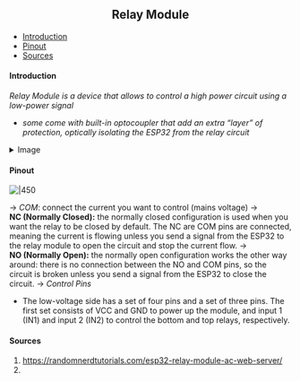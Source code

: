 
<h2 align="center" id="relaymodule">Relay Module</h2>

- [Introduction](#introduction)
- [Pinout](#pinout)
- [Sources](#sources)
#### Introduction
*Relay Module is a device that allows to control a high power circuit using a low-power signal*
-  *some come with built-in optocoupler that add an extra “layer” of protection, optically isolating the ESP32 from the relay circuit*


<details><summary>Image</summary>
<img src="https://i0.wp.com/randomnerdtutorials.com/wp-content/uploads/2019/12/Relay-1-2-4-8-ch-channel-modules.jpg?w=750&quality=100&strip=all&ssl=1">
</details>

#### Pinout
![|450](https://i0.wp.com/randomnerdtutorials.com/wp-content/uploads/2019/11/Relay-pinout.png?w=850&quality=100&strip=all&ssl=1)


-> *COM*: connect the current you want to control (mains voltage)
-> **NC (Normally Closed):** the normally closed configuration is used when you want the relay to be closed by default. The NC are COM pins are connected, meaning the current is flowing unless you send a signal from the ESP32 to the relay module to open the circuit and stop the current flow.
-> **NO (Normally Open):** the normally open configuration works the other way around: there is no connection between the NO and COM pins, so the circuit is broken unless you send a signal from the ESP32 to close the circuit.
-> *Control Pins*
- The low-voltage side has a set of four pins and a set of three pins. The first set consists of VCC and GND to power up the module, and input 1 (IN1) and input 2 (IN2) to control the bottom and top relays, respectively.



#### Sources 
1. https://randomnerdtutorials.com/esp32-relay-module-ac-web-server/
2. 

